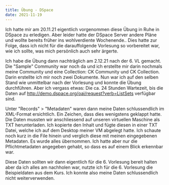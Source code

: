 ```yaml
---
title: Übung - DSpace
date: 2021-11-19
---
```

Ich hatte mir am 20.11.21 eigentlich vorgenommen diese Übung in Ruhe in DSpace zu erledigen. Aber leider hatte der DSpace Server andere Pläne und wollte
bereits früher ins wohlverdiente Wochenende..
Dies hatte zur Folge, dass ich nicht für die darauffolgende Vorlesung so vorbereitet war, wie ich sollte, was mich persönlich auch sehr ärgerte.


Ich habe die Übung dann nachträglich am 2.12.21 nach der 6. VL gemacht.
Die "Sample" Community war noch da und ich erstellte mir darin nochmals meine Community und eine Collection: CK Community und CK Collection.
Darin erstellte ich mir noch zwei Dokumente. Nun war ich auf den selben Stand wie unmittelbar nach der Vorlesung und konnte die Übung durchführen.
Aber ich vergass etwas: Die ca. 24 Stunden Wartezeit, bis die Daten auf http://demo.dspace.org/oai/request?verb=ListSets verfügbar sind.


Unter "Records" > "Metadaten" waren dann meine Daten schlussendlich im XML-Format ersichtlich. Ein Zeichen, dass dies wenigstens geklappt hatte.
Die Daten mussten wir anschliessend auf unseren virtuellen Maschine als TXT herunterladen. Ich kopierte den Inhalt und fügte diesen in einer TXT Datei, welche
ich auf dem Desktop meiner VM abgelegt hatte. Ich schaute noch kurz in die File hinein und verglich diese mit meinen eingegebenen Metadaten. Es wurde alles übernommen. Ich hatte aber nur die Pflichtmetadaten angegeben gehabt, so dass es auf einem Blick erkennbar war.

Diese Daten sollten wir dann eigentlich für die 6. Vorlesung bereit halten aber da ich alles am nachholen war, nutzte ich für die 6. Vorlesung die Beispieldaten aus dem Kurs. Ich konnte also meine Daten schlussendlich nicht weiterverwenden.



